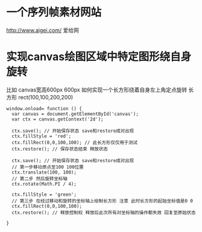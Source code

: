 # 一个序列帧素材网站
http://www.aigei.com/  爱给网

# 实现canvas绘图区域中特定图形绕自身旋转
比如 canvas宽高600px 600px
如何实现一个长方形绕着自身左上角定点旋转 长方形 rect(100,100,200,200)

```
window.onload= function () {
  var canvas = document.getElementById('canvas');
  var ctx = canvas.getContext('2d');

  ctx.save(); // 开始保存状态 save和restore成对出现 
  ctx.fillStyle = 'red';
  ctx.fillRect(0,0,100,100); // 此长方形仅仅用于测试
  ctx.restore(); // 保存状态结束 释放状态

  ctx.save(); // 开始保存状态 save和restore成对出现 
  // 第一步移动原点至100 100位置
  ctx.translate(100, 100);
  // 第二步 然后旋转坐标轴
  ctx.rotate(Math.PI / 4);

  ctx.fillStyle = 'green';
  // 第三步 在经过移动和旋转的坐标轴上绘制长方形 注意 此时长方形的起始坐标值是0 0
  ctx.fillRect(0,0,100,100);
  ctx.restore(); // 释放控制权 释放后此次所有对坐标轴的操作都失效 回复至原始状态

}
```
